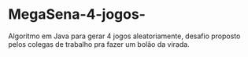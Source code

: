 # MegaSena-4-jogos-
Algoritmo em Java para gerar 4 jogos aleatoriamente, desafio proposto pelos colegas de trabalho pra fazer um bolão da virada.

